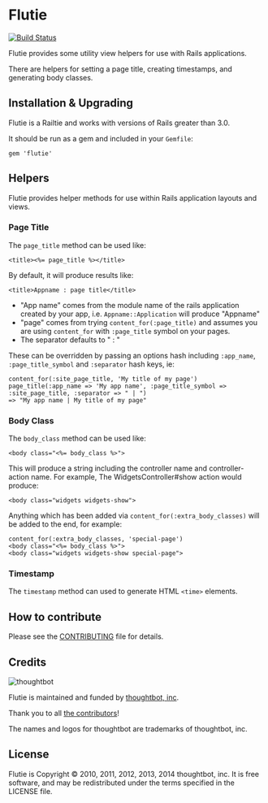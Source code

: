 # Flutie

[![Build Status](https://travis-ci.org/thoughtbot/flutie.svg?branch=master)](https://travis-ci.org/thoughtbot/flutie)

Flutie provides some utility view helpers for use with Rails applications.

There are helpers for setting a page title, creating timestamps, and generating body classes.

## Installation & Upgrading

Flutie is a Railtie and works with versions of Rails greater than 3.0.

It should be run as a gem and included in your `Gemfile`:

    gem 'flutie'

## Helpers

Flutie provides helper methods for use within Rails application layouts and views.

### Page Title

The `page_title` method can be used like:

    <title><%= page_title %></title>

By default, it will produce results like:

    <title>Appname : page title</title>

* "App name" comes from the module name of the rails application created by your app, i.e. `Appname::Application` will produce "Appname"
* "page" comes from trying `content_for(:page_title)` and assumes you are using `content_for` with `:page_title` symbol on your pages.
* The separator defaults to " : "

These can be overridden by passing an options hash including `:app_name`, `:page_title_symbol` and `:separator` hash keys, ie:

    content_for(:site_page_title, 'My title of my page')
    page_title(:app_name => 'My app name', :page_title_symbol => :site_page_title, :separator => " | ")
    => "My app name | My title of my page"

### Body Class

The `body_class` method can be used like:

    <body class="<%= body_class %>">

This will produce a string including the controller name and controller-action name.  For example, The WidgetsController#show action would produce:

    <body class="widgets widgets-show">

Anything which has been added via `content_for(:extra_body_classes)` will be added to the end, for example:

    content_for(:extra_body_classes, 'special-page')
    <body class="<%= body_class %>">
    <body class="widgets widgets-show special-page">

### Timestamp

The `timestamp` method can used to generate HTML `<time>` elements.

## How to contribute

Please see the [CONTRIBUTING](CONTRIBUTING.md) file for details.

## Credits

![thoughtbot](http://thoughtbot.com/images/tm/logo.png)

Flutie is maintained and funded by [thoughtbot, inc](http://thoughtbot.com/community).

Thank you to all [the contributors](https://github.com/thoughtbot/flutie/contributors)!

The names and logos for thoughtbot are trademarks of thoughtbot, inc.

## License

Flutie is Copyright © 2010, 2011, 2012, 2013, 2014 thoughtbot, inc.  It is free software, and may be redistributed under the terms specified in the LICENSE file.
